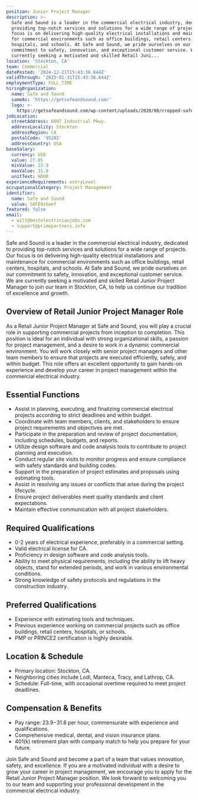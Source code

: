 ```yaml
---
position: Junior Project Manager
description: >-
  Safe and Sound is a leader in the commercial electrical industry, dedicated to
  providing top-notch services and solutions for a wide range of projects. Our
  focus is on delivering high-quality electrical installations and maintenance
  for commercial environments such as office buildings, retail centers,
  hospitals, and schools. At Safe and Sound, we pride ourselves on our
  commitment to safety, innovation, and exceptional customer service. We are
  currently seeking a motivated and skilled Retail Juni...
location: 'Stockton, CA'
team: Commercial
datePosted: '2024-12-21T15:43:36.644Z'
validThrough: '2025-01-31T15:43:36.644Z'
employmentType: FULL_TIME
hiringOrganization:
  name: Safe and Sound
  sameAs: 'https://getsafeandsound.com/'
  logo: >-
    https://getsafeandsound.com/wp-content/uploads/2020/08/cropped-safe-and-sound-logo-460.png
jobLocation:
  streetAddress: 6697 Industrial Pkwy.
  addressLocality: Stockton
  addressRegion: CA
  postalCode: '95202'
  addressCountry: USA
baseSalary:
  currency: USD
  value: 27.85
  minValue: 23.9
  maxValue: 31.8
  unitText: HOUR
experienceRequirements: entryLevel
occupationalCategory: Project Management
identifier:
  name: Safe and Sound
  value: SAFE9zboef
featured: false
email:
  - will@bestelectricianjobs.com
  - support@primepartners.info
---
```




Safe and Sound is a leader in the commercial electrical industry, dedicated to providing top-notch services and solutions for a wide range of projects. Our focus is on delivering high-quality electrical installations and maintenance for commercial environments such as office buildings, retail centers, hospitals, and schools. At Safe and Sound, we pride ourselves on our commitment to safety, innovation, and exceptional customer service. We are currently seeking a motivated and skilled Retail Junior Project Manager to join our team in Stockton, CA, to help us continue our tradition of excellence and growth.

## Overview of Retail Junior Project Manager Role

As a Retail Junior Project Manager at Safe and Sound, you will play a crucial role in supporting commercial projects from inception to completion. This position is ideal for an individual with strong organizational skills, a passion for project management, and a desire to work in a dynamic commercial environment. You will work closely with senior project managers and other team members to ensure that projects are executed efficiently, safely, and within budget. This role offers an excellent opportunity to gain hands-on experience and develop your career in project management within the commercial electrical industry.

## Essential Functions

- Assist in planning, executing, and finalizing commercial electrical projects according to strict deadlines and within budget.
- Coordinate with team members, clients, and stakeholders to ensure project requirements and objectives are met.
- Participate in the preparation and review of project documentation, including schedules, budgets, and reports.
- Utilize design software and code analysis tools to contribute to project planning and execution.
- Conduct regular site visits to monitor progress and ensure compliance with safety standards and building codes.
- Support in the preparation of project estimates and proposals using estimating tools.
- Assist in resolving any issues or conflicts that arise during the project lifecycle.
- Ensure project deliverables meet quality standards and client expectations.
- Maintain effective communication with all project stakeholders.

## Required Qualifications

- 0-2 years of electrical experience, preferably in a commercial setting.
- Valid electrical license for CA.
- Proficiency in design software and code analysis tools.
- Ability to meet physical requirements, including the ability to lift heavy objects, stand for extended periods, and work in various environmental conditions.
- Strong knowledge of safety protocols and regulations in the construction industry.

## Preferred Qualifications

- Experience with estimating tools and techniques.
- Previous experience working on commercial projects such as office buildings, retail centers, hospitals, or schools.
- PMP or PRINCE2 certification is highly desirable.

## Location & Schedule

- Primary location: Stockton, CA.
- Neighboring cities include Lodi, Manteca, Tracy, and Lathrop, CA.
- Schedule: Full-time, with occasional overtime required to meet project deadlines.

## Compensation & Benefits

- Pay range: $23.9-$31.8 per hour, commensurate with experience and qualifications.
- Comprehensive medical, dental, and vision insurance plans.
- 401(k) retirement plan with company match to help you prepare for your future.

Join Safe and Sound and become a part of a team that values innovation, safety, and excellence. If you are a motivated individual with a desire to grow your career in project management, we encourage you to apply for the Retail Junior Project Manager position. We look forward to welcoming you to our team and supporting your professional development in the commercial electrical industry.